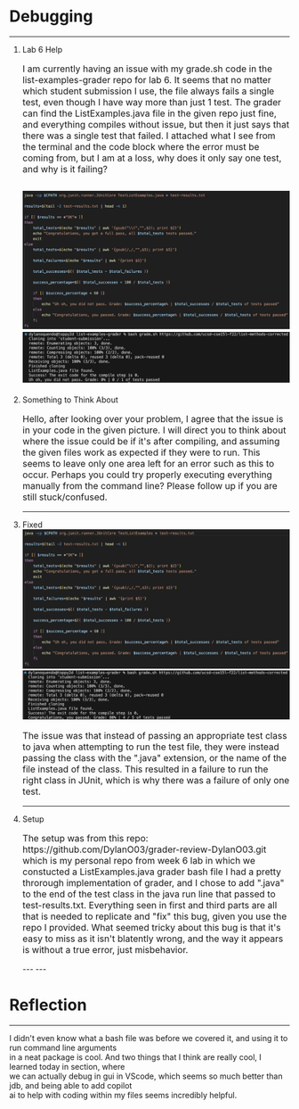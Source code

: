 # Debugging
---
  1) Lab 6 Help
     <p style="font-size:16px;">I am currently having an issue with my grade.sh code in the list-examples-grader repo for lab 6.
     It seems that no matter which student submission I use, the file always fails a single test,
     even though I have way more than just 1 test. The grader can find the ListExamples.java file in
     the given repo just fine, and everything compiles without issue, but then it just says that there
     was a single test that failed. I attached what I see from the terminal and the code block where the
     error must be coming from, but I am at a loss, why does it only say one test, and why is it failing?</p>
     
     ![Code symptom](Symptom2.png) ![Command line symptom](Symptom1.png)
     ---
  2) Something to Think About
     <p style="font-size:16px;">Hello, after looking over your problem, I agree that the issue is in your code in the given picture.
     I will direct you to think about where the issue could be if it's after compiling, and assuming the
     given files work as expected if they were to run. This seems to leave only one area left for an error
     such as this to occur. Perhaps you could try properly executing everything manually from the command
     line? Please follow up if you are still stuck/confused.</p>
     
     ---
  3) Fixed
     ![Code fixed](Fixed2.png) ![Command line fixed](Fixed1.png)
     <p style="font-size:16px;">The issue was that instead of passing an appropriate test class to java  
     when attempting to run the test file, they were instead passing the class with the ".java" extension,  
     or the name of the file instead of the class. This resulted in a failure to run the right class in  
     JUnit, which is why there was a failure of only one test.</p>
     
     ---
  4) Setup
     <p style="font-size:16px;">The setup was from this repo: https://github.com/DylanO03/grader-review-DylanO03.git  
     which is my personal repo from week 6 lab in which we constucted a ListExamples.java grader bash file  
     I had a pretty throrough implementation of grader, and I chose to add ".java" to the end of the test  
     class in the java run line that passed to test-results.txt. Everything seen in first and third parts  
     are all that is needed to replicate and "fix" this bug, given you use the repo I provided. What seemed  
     tricky about this bug is that it's easy to miss as it isn't blatently wrong, and the way it appears  
     is without a true error, just misbehavior.</p>
     ---
     ---
# Reflection
---
  I didn't even know what a bash file was before we covered it, and using it to run command line arguments  
  in a neat package is cool. And two things that I think are really cool, I learned today in section, where  
  we can actually debug in gui in VScode, which seems so much better than jdb, and being able to add copilot  
  ai to help with coding within my files seems incredibly helpful.
